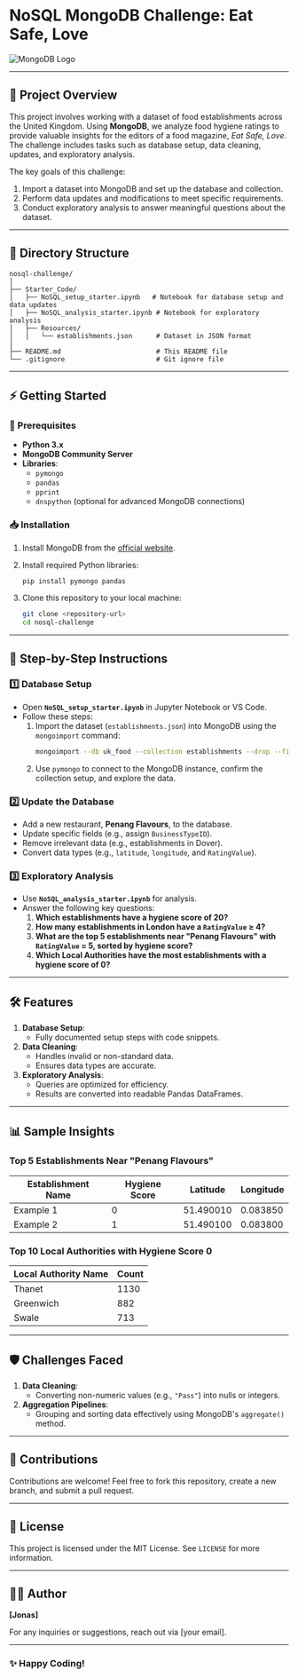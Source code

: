 # **NoSQL MongoDB Challenge: Eat Safe, Love**

![MongoDB Logo](https://www.mongodb.com/assets/images/global/leaf.png)

---

## **📜 Project Overview**
This project involves working with a dataset of food establishments across the United Kingdom. Using **MongoDB**, we analyze food hygiene ratings to provide valuable insights for the editors of a food magazine, *Eat Safe, Love*. The challenge includes tasks such as database setup, data cleaning, updates, and exploratory analysis.

The key goals of this challenge:
1. Import a dataset into MongoDB and set up the database and collection.
2. Perform data updates and modifications to meet specific requirements.
3. Conduct exploratory analysis to answer meaningful questions about the dataset.

---

## **📁 Directory Structure**
```
nosql-challenge/
│
├── Starter_Code/
│   ├── NoSQL_setup_starter.ipynb   # Notebook for database setup and data updates
│   ├── NoSQL_analysis_starter.ipynb # Notebook for exploratory analysis
│   ├── Resources/
│   │   └── establishments.json      # Dataset in JSON format
│
├── README.md                        # This README file
└── .gitignore                       # Git ignore file
```

---

## **⚡ Getting Started**

### **🔧 Prerequisites**
- **Python 3.x**
- **MongoDB Community Server**
- **Libraries**:
  - `pymongo`
  - `pandas`
  - `pprint`
  - `dnspython` (optional for advanced MongoDB connections)

### **📥 Installation**
1. Install MongoDB from the [official website](https://www.mongodb.com/try/download/community).
2. Install required Python libraries:
   ```bash
   pip install pymongo pandas
   ```

3. Clone this repository to your local machine:
   ```bash
   git clone <repository-url>
   cd nosql-challenge
   ```

---

## **🚀 Step-by-Step Instructions**

### **1️⃣ Database Setup**
- Open **`NoSQL_setup_starter.ipynb`** in Jupyter Notebook or VS Code.
- Follow these steps:
  1. Import the dataset (`establishments.json`) into MongoDB using the `mongoimport` command:
     ```bash
     mongoimport --db uk_food --collection establishments --drop --file Starter_Code/Resources/establishments.json --jsonArray
     ```
  2. Use `pymongo` to connect to the MongoDB instance, confirm the collection setup, and explore the data.

### **2️⃣ Update the Database**
- Add a new restaurant, **Penang Flavours**, to the database.
- Update specific fields (e.g., assign `BusinessTypeID`).
- Remove irrelevant data (e.g., establishments in Dover).
- Convert data types (e.g., `latitude`, `longitude`, and `RatingValue`).

### **3️⃣ Exploratory Analysis**
- Use **`NoSQL_analysis_starter.ipynb`** for analysis.
- Answer the following key questions:
  1. **Which establishments have a hygiene score of 20?**
  2. **How many establishments in London have a `RatingValue` ≥ 4?**
  3. **What are the top 5 establishments near "Penang Flavours" with `RatingValue` = 5, sorted by hygiene score?**
  4. **Which Local Authorities have the most establishments with a hygiene score of 0?**

---

## **🛠 Features**
1. **Database Setup**:
   - Fully documented setup steps with code snippets.
2. **Data Cleaning**:
   - Handles invalid or non-standard data.
   - Ensures data types are accurate.
3. **Exploratory Analysis**:
   - Queries are optimized for efficiency.
   - Results are converted into readable Pandas DataFrames.

---

## **📊 Sample Insights**
### **Top 5 Establishments Near "Penang Flavours"**
| Establishment Name | Hygiene Score | Latitude    | Longitude   |
|--------------------|---------------|-------------|-------------|
| Example 1          | 0             | 51.490010   | 0.083850    |
| Example 2          | 1             | 51.490100   | 0.083800    |

### **Top 10 Local Authorities with Hygiene Score 0**
| Local Authority Name | Count |
|----------------------|-------|
| Thanet               | 1130  |
| Greenwich            | 882   |
| Swale                | 713   |

---

## **🛡 Challenges Faced**
1. **Data Cleaning**:
   - Converting non-numeric values (e.g., `"Pass"`) into nulls or integers.
2. **Aggregation Pipelines**:
   - Grouping and sorting data effectively using MongoDB's `aggregate()` method.

---

## **🤝 Contributions**
Contributions are welcome! Feel free to fork this repository, create a new branch, and submit a pull request.

---

## **📄 License**
This project is licensed under the MIT License. See `LICENSE` for more information.

---

## **👩‍💻 Author**
**[Jonas]**

For any inquiries or suggestions, reach out via [your email].

---

### **✨ Happy Coding!**
